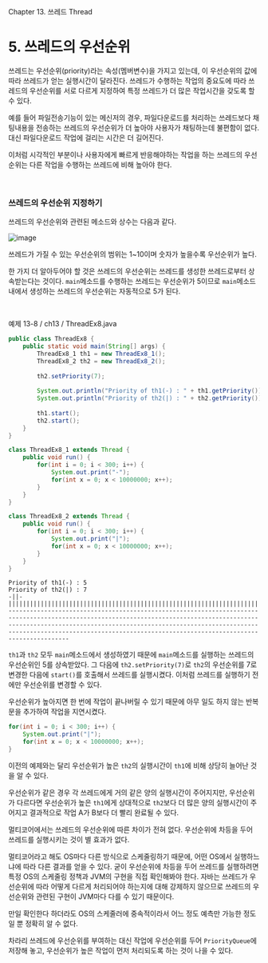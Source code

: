 Chapter 13. 쓰레드 Thread

# 5. 쓰레드의 우선순위

쓰레드는 우선순위(priority)라는 속성(멤버변수)을 가지고 있는데, 이 우선순위의 값에 따라 쓰레드가 얻는 실행시간이 달라진다. 쓰레드가 수행하는 작업의 중요도에 따라 쓰레드의 우선순위를 서로 다르게 지정하여 특정 쓰레드가 더 많은 작업시간을 갖도록 할 수 있다.

예를 들어 파일전송기능이 있는 메신저의 경우, 파일다운로드를 처리하는 쓰레드보다 채팅내용을 전송하는 쓰레드의 우선순위가 더 높아야 사용자가 채팅하는데 불편함이 없다. 대신 파일다운로드 작업에 걸리는 시간은 더 길어진다.

이처럼 시각적인 부분이나 사용자에게 빠르게 반응해야하는 작업을 하는 쓰레드의 우선순위는 다른 작업을 수행하는 쓰레드에 비해 높아야 한다.

</br>

### 쓰레드의 우선순위 지정하기

쓰레드의 우선순위와 관련된 메소드와 상수는 다음과 같다.

![image](https://ifh.cc/g/McN7pW.png)

쓰레드가 가질 수 있는 우선순위의 범위는 1~10이며 숫자가 높을수록 우선순위가 높다.

한 가지 더 알아두어야 할 것은 쓰레드의 우선순위는 쓰레드를 생성한 쓰레드로부터 상속받는다는 것이다. `main`메소드를 수행하는 쓰레드는 우선순위가 5이므로 `main`메소드내에서 생성하는 쓰레드의 우선순위는 자동적으로 5가 된다.

</br>

예제 13-8 / ch13 / ThreadEx8.java

``` java
public class ThreadEx8 {
	public static void main(String[] args) {
		ThreadEx8_1 th1 = new ThreadEx8_1();
		ThreadEx8_2 th2 = new ThreadEx8_2();
		
		th2.setPriority(7);
		
		System.out.println("Priority of th1(-) : " + th1.getPriority());
		System.out.println("Priority of th2(|) : " + th2.getPriority());
		
		th1.start();
		th2.start();
	}
}

class ThreadEx8_1 extends Thread {
	public void run() {
		for(int i = 0; i < 300; i++) {
			System.out.print("-");
			for(int x = 0; x < 10000000; x++);
		}
	}
}

class ThreadEx8_2 extends Thread {
	public void run() {
		for(int i = 0; i < 300; i++) {
			System.out.print("|");
			for(int x = 0; x < 10000000; x++);
		}
	}
}
```

```
Priority of th1(-) : 5
Priority of th2(|) : 7
-||-||||||||||||||||||||||||||||||||||||||||||||||||||||||||||||||||||||||||||||||||||||||||||||||||||||||||||||||||||||||||||||||||||||||||||||||||||||||||||||||||||||||||||||||||||||||||||||||||||||||||||||||||||||||||||||||||||||||||||||||||||||||||||||||||||||||||||||||||||||||||||||||||||||||||||----------------------------------------------------------------------------------------------------------------------------------------------------------------------------------------------------------------------------------------------------------------------------------------------------------
```

`th1`과 `th2` 모두 `main`메소드에서 생성하였기 때문에 `main`메소드를 실행하는 쓰레드의 우선순위인 5를 상속받았다. 그 다음에 `th2.setPriority(7)`로 `th2`의 우선순위를 7로 변경한 다음에 `start()`를 호출해서 쓰레드를 실행시켰다. 이처럼 쓰레드를 실행하기 전에만 우선순위를 변경할 수 있다.

우선순위가 높아지면 한 번에 작업이 끝나버릴 수 있기 때문에 아무 일도 하지 않는 반복문을 추가하여 작업을 지연시켰다.

``` java
for(int i = 0; i < 300; i++) {
    System.out.print("|");
    for(int x = 0; x < 10000000; x++);
}
```

이전의 예제와는 달리 우선순위가 높은 `th2`의 실행시간이 `th1`에 비해 상당히 늘어난 것을 알 수 있다.

우선순위가 같은 경우 각 쓰레드에게 거의 같은 양의 실행시간이 주어지지만, 우선순위가 다르다면 우선순위가 높은 `th1`에게 상대적으로 `th2`보다 더 많은 양의 실행시간이 주어지고 결과적으로 작업 A가 B보다 더 빨리 완료될 수 있다.

멀티코어에서는 쓰레드의 우선순위에 따른 차이가 전혀 없다. 우선순위에 차등을 두어 쓰레드를 실행시키는 것이 별 효과가 없다.

멀티코어라고 해도 OS마다 다른 방식으로 스케줄링하기 때문에, 어떤 OS에서 실행하느냐에 따라 다른 결과를 얻을 수 있다. 굳이 우선순위에 차등을 두어 쓰레드를 실행하려면 특정 OS의 스케줄링 정책과 JVM의 구현을 직접 확인해봐야 한다. 자바는 쓰레드가 우선순위에 따라 어떻게 다르게 처리되어야 하는지에 대해 강제하지 않으므로 쓰레드의 우선순위와 관련된 구현이 JVM마다 다를 수 있기 때문이다.

만일 확인한다 하더라도 OS의 스케줄러에 중속적이라서 어느 정도 예측만 가능한 정도일 뿐 정확히 알 수 없다.

차라리 쓰레드에 우선순위를 부여하는 대신 작업에 우선순위를 두어 `PriorityQueue`에 저장해 놓고, 우선순위가 높은 작업이 먼저 처리되도록 하는 것이 나을 수 있다.